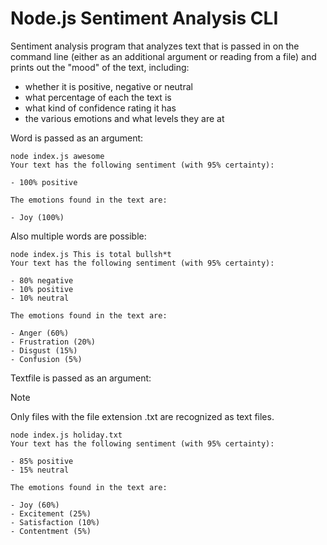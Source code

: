 # Node.js Sentiment Analysis CLI

Sentiment analysis program that analyzes text that is passed in on the command line (either as an additional argument or reading from a file) and prints out the "mood" of the text, including:

- whether it is positive, negative or neutral
- what percentage of each the text is
- what kind of confidence rating it has
- the various emotions and what levels they are at

Word is passed as an argument:

```
node index.js awesome
Your text has the following sentiment (with 95% certainty):

- 100% positive

The emotions found in the text are:

- Joy (100%)
```

Also multiple words are possible:

```
node index.js This is total bullsh*t
Your text has the following sentiment (with 95% certainty):

- 80% negative
- 10% positive
- 10% neutral

The emotions found in the text are:

- Anger (60%)
- Frustration (20%)
- Disgust (15%)
- Confusion (5%)
```

Textfile is passed as an argument:

> [!NOTE]
> Only files with the file extension .txt are recognized as text files.

```
node index.js holiday.txt
Your text has the following sentiment (with 95% certainty):

- 85% positive
- 15% neutral

The emotions found in the text are:

- Joy (60%)
- Excitement (25%)
- Satisfaction (10%)
- Contentment (5%)
```
